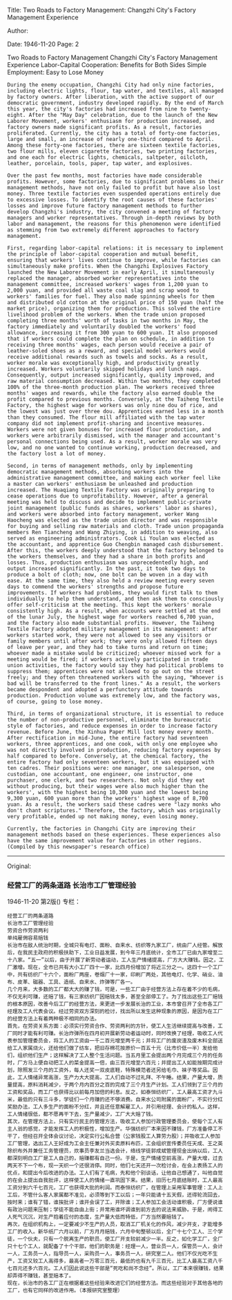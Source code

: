 Title: Two Roads to Factory Management: Changzhi City's Factory Management Experience

Author:

Date: 1946-11-20
Page: 2

Two Roads to Factory Management
Changzhi City's Factory Management Experience
Labor-Capital Cooperation: Benefits for Both Sides
Simple Employment: Easy to Lose Money

    During the enemy occupation, Changzhi City had only nine factories, including electric lights, flour, tap water, and textiles, all managed by factory owners. After liberation, with the active support of our democratic government, industry developed rapidly. By the end of March this year, the city's factories had increased from nine to twenty-eight. After the "May Day" celebration, due to the launch of the New Laborer Movement, workers' enthusiasm for production increased, and factory owners made significant profits. As a result, factories proliferated. Currently, the city has a total of forty-one factories, large and small, an increase of nearly one-third compared to April. Among these forty-one factories, there are sixteen textile factories, two flour mills, eleven cigarette factories, two printing factories, and one each for electric lights, chemicals, saltpeter, oilcloth, leather, porcelain, tools, paper, tap water, and explosives.

    Over the past few months, most factories have made considerable profits. However, some factories, due to significant problems in their management methods, have not only failed to profit but have also lost money. Three textile factories even suspended operations entirely due to excessive losses. To identify the root causes of these factories' losses and improve future factory management methods to further develop Changzhi's industry, the city convened a meeting of factory managers and worker representatives. Through in-depth reviews by both labor and management, the reasons for this phenomenon were identified as stemming from two extremely different approaches to factory management.

    First, regarding labor-capital relations: it is necessary to implement the principle of labor-capital cooperation and mutual benefit, ensuring that workers' lives continue to improve, while factories can simultaneously make profits. When the Changzhi Explosives Factory launched the New Laborer Movement in early April, it simultaneously replaced the manager, absorbed worker representatives into the management committee, increased workers' wages from 1,200 yuan to 2,000 yuan, and provided all waste coal slag and scrap wood to workers' families for fuel. They also made spinning wheels for them and distributed old cotton at the original price of 150 yuan (half the market price), organizing them for production. This solved the entire livelihood problem of the workers. When the trade union proposed completing three months' worth of tasks in two months in May, the factory immediately and voluntarily doubled the workers' food allowance, increasing it from 300 yuan to 600 yuan. It also proposed that if workers could complete the plan on schedule, in addition to receiving three months' wages, each person would receive a pair of leather-soled shoes as a reward, and special model workers would receive additional rewards such as towels and socks. As a result, worker morale was exceptionally high, and productivity greatly increased. Workers voluntarily skipped holidays and lunch naps. Consequently, output increased significantly, quality improved, and raw material consumption decreased. Within two months, they completed 100% of the three-month production plan. The workers received three months' wages and rewards, while the factory also earned double the profit compared to previous months. Conversely, at the Taiheng Textile Factory, the highest wage for workers was only nine dou of rice, and the lowest was just over three dou. Apprentices earned less in a month than they consumed. The flour mill affiliated with the tap water company did not implement profit-sharing and incentive measures. Workers were not given bonuses for increased flour production, and workers were arbitrarily dismissed, with the manager and accountant's personal connections being used. As a result, worker morale was very low, and no one wanted to continue working, production decreased, and the factory lost a lot of money.

    Second, in terms of management methods, only by implementing democratic management methods, absorbing workers into the administrative management committee, and making each worker feel like a master can workers' enthusiasm be unleashed and production increased. The Huaqiang Textile Factory was originally preparing to cease operations due to unprofitability. However, after a general meeting was held to discuss and decide to implement public-private joint management (public funds as shares, workers' labor as shares), and workers were absorbed into factory management, worker Wang Haocheng was elected as the trade union director and was responsible for buying and selling raw materials and cloth. Trade union propaganda members Ren Tiancheng and Wang Zhiying, in addition to weaving, also served as engineering administrators. Cook Li Youlan was elected as the accountant, and apprentice Guo Chengbin managed cash disbursement. After this, the workers deeply understood that the factory belonged to the workers themselves, and they had a share in both profits and losses. Thus, production enthusiasm was unprecedentedly high, and output increased significantly. In the past, it took two days to produce a bolt of cloth; now, one bolt can be woven in a day with ease. At the same time, they also held a review meeting every seven days to commend the workers' strengths and propose future improvements. If workers had problems, they would first talk to them individually to help them understand, and then ask them to consciously offer self-criticism at the meeting. This kept the workers' morale consistently high. As a result, when accounts were settled at the end of the lunar July, the highest wage for workers reached 6,700 yuan, and the factory also made substantial profits. However, the Taiheng Textile Factory adopted military management in its management: after workers started work, they were not allowed to see any visitors or family members until after work; they were only allowed fifteen days of leave per year, and they had to take turns and return on time; whoever made a mistake would be criticized; whoever missed work for a meeting would be fired; if workers actively participated in trade union activities, the factory would say they had political problems to suppress them; apprentices were not allowed to go out on the street freely; and they often threatened workers with the saying, "Whoever is bad will be transferred to the front lines." As a result, the workers became despondent and adopted a perfunctory attitude towards production. Production volume was extremely low, and the factory was, of course, going to lose money.

    Third, in terms of organizational structure, it is essential to reduce the number of non-productive personnel, eliminate the bureaucratic style of factories, and reduce expenses in order to increase factory revenue. Before June, the Xinhua Paper Mill lost money every month. After rectification in mid-June, the entire factory had seventeen workers, three apprentices, and one cook, with only one employee who was not directly involved in production, reducing factory expenses by half compared to before. Conversely, at the chemical factory, the entire factory had only seventeen workers, but it was equipped with ten cadres. Their positions were: one manager, one salesperson, one custodian, one accountant, one engineer, one instructor, one purchaser, one clerk, and two researchers. Not only did they eat without producing, but their wages were also much higher than the workers', with the highest being 10,300 yuan and the lowest being 9,300 yuan, 600 yuan more than the workers' highest wage of 8,700 yuan. As a result, the workers said these cadres were "lazy monks who don't chant scriptures." Therefore, the factory, which was originally very profitable, ended up not making money, even losing money.

    Currently, the factories in Changzhi City are improving their management methods based on these experiences. These experiences also have the same improvement value for factories in other regions. (Compiled by this newspaper's research office)



<hr /> 

Original: 


### 经营工厂的两条道路  长治市工厂管理经验

1946-11-20
第2版()
专栏：

    经营工厂的两条道路
    长治市工厂管理经验
    劳资合作劳资两利
    单纯雇佣容易赔钱
    长治市在敌人统治时期，全城只有电灯、面粉、自来水、纺织等九家工厂，统由厂人经管。解放后，在我民主政府的积极扶助下，工业日益发展，到今年三月底统计，全市工厂已由九家增至二十八家。“五一”以后，由于开展了新劳动者运动，工人生产情绪提高，厂方大大赚钱。因之，工厂激增。现在，全市已共有大小工厂四十一家，比四月份增加了将近三分之一。这四十一个工厂中，共有纺织厂十六个，面粉厂两座，卷烟厂十一家，印刷厂两处，其他电灯、化学、硝业、油布、皮革、磁器、工具、造纸、自来水、炸弹等厂各一。
    几个月来，大多数的工厂都大大的赚了钱，可是，一些工厂由于经营方法上存在着不少的毛病，不仅无利可赚，还赔了钱，有三家纺织厂因赔钱太多，甚至全部停工了。为了找出这些工厂赔钱的根本原因，改善今后工厂的经营方法，来更进一步发展长治的工业，本市曾召开了全市各工厂经理及工人代表会议。经过劳资双方深刻的检讨，找出所以发生这种现象的原因，是因为在工厂的经营方法上有着两种极不相同的办法。
    首先，在劳资关系方面：必须实行劳资合作、劳资两利的方针，使工人生活继续提高与改善，工厂同时才能有利可赚。长治炸弹所在四月初开展新劳动者运动时，同时改换了经理，吸收工人代表参加管理委员会，将工人的工资由一千二百元增至两千元；并将工厂的废炭渣及废木料全部送给工人家属烧火，还给他们做了纺车，把旧存棉花按原价一百五十元（比市价低一半）发给他们，组织他们生产；这样解决了工人整个生活问题。当五月里工会提出两个月完成三个月的任务时，厂方马上便自动把工人的菜金提高一倍，由三百元增至六百元；并提出工人如能按期完成计划，除照发三个月的工资外，每人还奖一双皮底鞋，特殊模范者还另给毛巾、袜子等奖品。因此，工人情绪异常高涨，生产力大大提高，工人们自动不过礼拜、不午睡。结果，产量大增，质量提高，原料消耗减少，于两个月内百分之百的完成了三个月生产计划。工人们领到了三个月的工资和奖品，而工厂也获得比以前每月加倍的利息。反之，如泰恒纺织厂，工人最高工资才九斗米，最低的只有三斗多，学徒们一个月赚的还不够消费。自来水公司附属的面粉厂，不实行分红奖励办法，工人多生产的面粉不分红，并且还任意解雇工人，并引用经理、会计的私人。这样，工人情绪很低，都不愿再干下去，生产量减少，工厂大大赔了钱。
    其次，在管理方法上，只有实行民主的管理方法，吸收工人参加行政管理委员会，使每个工人有主人翁的感觉，才能发挥工人的积极性，增加生产。华强纺织厂本来因不赚钱，厂方准备停工不干了，但经召开全体会议讨论，决定实行公私合营（公家钱股工人算劳力股）；并吸收工人参加工厂管理，选出工人王好成为工会主任兼对外买卖原料布匹，工会组织宣传委员任天成、王之英除织布外并兼任工务管理员，炊事员李友兰当选会计，络线学徒郭成斌管理现金出纳以后，工人都深刻明白工厂是工人自己的，赔赚都有自己一份。于是，生产情绪空前高涨，产量大增，过去两天不下一个布，现一天织一个还很消停。同时，他们七天还开一次检讨会，在会上表扬工人的优点，和提出今后改进的办法。工人们有了毛病，先和他个别谈话，让他自己想通了，叫他自觉的在会上提出自我批评，这样使工人的情绪一直巩固下来。结果，旧历七月底结账时，工人最高工资分到六千七百元，工厂也获得大批的利润。而泰恒纺织厂，在管理上采用军事管理：工人上工后，不管什么客人家属都不准见，必须等到下工以后；一年只能请十五天假，还得轮流回去，按时来；谁有了错，谁挨批评；谁开会误了工，开除谁；工人参加工会活动谁积极，厂方便说谁有政治问题来压制；学徒不能自由上街；并常用谁坏调谁到前方去的说法来威胁。于是，闹得工人死气沉沉，对生产抱着应付的态度，生产量大低而特低，厂方当然要赔钱了。
    再次，在组织机构上，一定要减少不生产的人员，取消工厂机关化的作风，减少开支，才能增多工厂的收入。新华纸厂六月以前，厂方月月赔钱，六月中旬整顿以后，全厂十七个工人、三个学徒，一个伙夫，只有一个脱离生产的职员，使工厂开支较前减少一半。反之，如化学工厂，全厂只十七个工人，就配备了十个干部，他们的职务是：经理一人，营业员一人，保管员一人，会计一人，工务员一人，指导员一人，采购员一人，事务员一人，研究室二人。他们不仅光吃不生产，工资又较工人高得多，最高者一万零三百元，最低的也有九千三百元，比工人最高工资八千七百元还多六百元。工人们因此说这些干部是“死吃和尚不念经”。所以，工厂本来很赚钱，结果却弄得不赚钱，甚至赔本了。
    现在，长治市的各工厂正在根据着这些经验来改进它们的经营方法。而这些经验对于其他各地的工厂，也有它同样的改进作用。（本报研究室整理）
